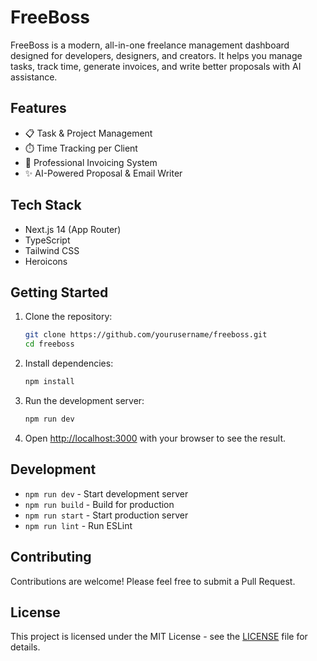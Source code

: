 # FreeBoss

FreeBoss is a modern, all-in-one freelance management dashboard designed for developers, designers, and creators. It helps you manage tasks, track time, generate invoices, and write better proposals with AI assistance.

## Features

- 📋 Task & Project Management
- ⏱️ Time Tracking per Client
- 📄 Professional Invoicing System
- ✨ AI-Powered Proposal & Email Writer

## Tech Stack

- Next.js 14 (App Router)
- TypeScript
- Tailwind CSS
- Heroicons

## Getting Started

1. Clone the repository:
   ```bash
   git clone https://github.com/yourusername/freeboss.git
   cd freeboss
   ```

2. Install dependencies:
   ```bash
   npm install
   ```

3. Run the development server:
   ```bash
   npm run dev
   ```

4. Open [http://localhost:3000](http://localhost:3000) with your browser to see the result.

## Development

- `npm run dev` - Start development server
- `npm run build` - Build for production
- `npm run start` - Start production server
- `npm run lint` - Run ESLint

## Contributing

Contributions are welcome! Please feel free to submit a Pull Request.

## License

This project is licensed under the MIT License - see the [LICENSE](LICENSE) file for details.
